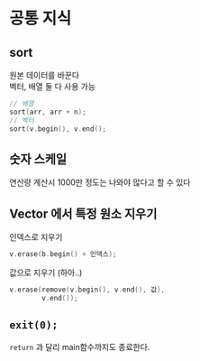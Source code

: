 # 공통 지식

## sort

원본 데이터를 바꾼다  
벡터, 배열 둘 다 사용 가능  
```c++
// 배열
sort(arr, arr + n);
// 벡터
sort(v.begin(), v.end();
```

## 숫자 스케일

연산량 계산시 1000만 정도는 나와야 많다고 할 수 있다


## Vector 에서 특정 원소 지우기

인덱스로 지우기
```c++
v.erase(b.begin() + 인덱스);
```

값으로 지우기 (하아..)
```c++
v.erase(remove(v.begin(), v.end(), 값),
        v.end());
```

## `exit(0);`

`return` 과 달리 main함수까지도 종료한다.  

